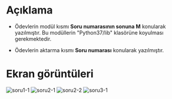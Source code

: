 # Açıklama
- Ödevlerin modül kısmı **Soru numarasının sonuna M** konularak yazılmıştır. Bu modüllerin "Python37/lib" klasörüne koyulması gerekmektedir.

- Ödevlerin aktarma kısmı **Soru numarası** konularak yazılmıştır.

# Ekran görüntüleri
![soru1-1](https://user-images.githubusercontent.com/36930580/39350396-c01ceefe-4a06-11e8-85e0-55eb3dbfd733.png)
![soru2-1](https://user-images.githubusercontent.com/36930580/39350397-c03dd434-4a06-11e8-89d9-ed0797e66828.png)
![soru2-2](https://user-images.githubusercontent.com/36930580/39350398-c061caec-4a06-11e8-8ecd-424266bd1005.png)
![soru3-1](https://user-images.githubusercontent.com/36930580/39350395-bff110f4-4a06-11e8-9624-4a98eb27ccc1.png)

